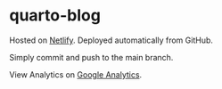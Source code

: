 # quarto-blog

Hosted on [Netlify](https://app.netlify.com/sites/ruiz-serra/deploys). Deployed automatically from GitHub.

Simply commit and push to the main branch.

View Analytics on [Google Analytics](https://analytics.google.com/analytics/web/#/p431077283/reports/intelligenthome).
